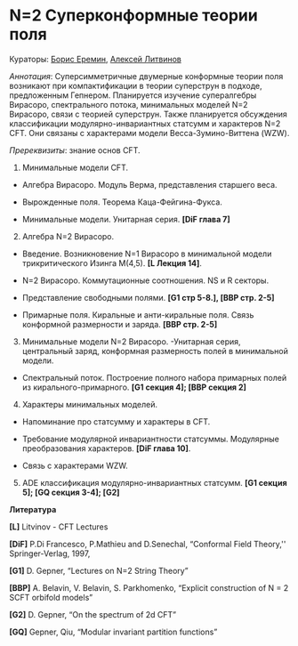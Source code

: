 # N=2 Суперконформные теории поля

Кураторы: [Борис Еремин](mailto:eremin.ba@phystech.edu), [Алексей Литвинов](mailto:litvinov@itp.ac.ru)

*Аннотация*: 
Суперсимметричные двумерные конформные теории поля возникают при
компактификации в теории суперструн в подходе, предложенным Гепнером.
Планируется изучение супералгебры Вирасоро, спектрального потока, минимальных
моделей N=2 Вирасоро, связи с теорией суперструн. Также планируется обсуждения
классификации модулярно-инвариантных статсумм и характеров N=2 CFT. Они
связаны с характерами модели Весса-Зумино-Виттена (WZW).

*Пререквизиты*:
знание основ CFT.


1. Минимальные модели CFT.

  - Алгебра Вирасоро. Модуль Верма, представления старшего веса.
  
  - Вырожденные поля. Теорема Каца-Фейгина-Фукса.
  
  - Минимальные модели. Унитарная серия. **[DiF глава 7]**

2. Алгебра N=2 Вирасоро.
  
  - Введение. Возникновение N=1 Вирасоро в минимальной модели трикритического Изинга M(4,5). **[L Лекция 14]**.
  
  - N=2 Вирасоро. Коммутационные соотношения. NS и R секторы.

  - Представление свободными полями. **[G1 стр 5-8.], [BBP стр. 2-5]**

  - Примарные поля. Киральные и анти-киральные поля. Связь конформной размерности и заряда. **[BBP стр. 2-5]**

3. Минимальные модели N=2 Вирасоро.
  -Унитарная серия, центральный заряд, конформная размерность полей в минимальной модели.
  
  - Спектральный поток. Построение полного набора примарных полей из кирального-примарного. **[G1 секция 4]; [BBP секция 2]**

4. Характеры минимальных моделей.
  
  - Напоминание про статсумму и характеры в CFT.

  - Требование модулярной инвариантности статсуммы. Модулярные преобразования характеров. **[DiF глава 10]**.
  
  - Связь с характерами WZW.

5. ADE классификация модулярно-инвариантных статсумм. **[G1 секция 5]; [GQ
секция 3-4]; [G2]**

**Литература**

**[L]** Litvinov - CFT Lectures

**[DiF]** P.Di Francesco, P.Mathieu and D.Senechal, “Conformal Field Theory,''
Springer-Verlag, 1997,

**[G1]** D. Gepner, “Lectures on N=2 String Theory”

**[BBP]** A. Belavin, V. Belavin, S. Parkhomenko, “Explicit construction of N = 2 SCFT
orbifold models”

**[G2]** D. Gepner, “On the spectrum of 2d CFT”

**[GQ]** Gepner, Qiu, “Modular invariant partition functions”

